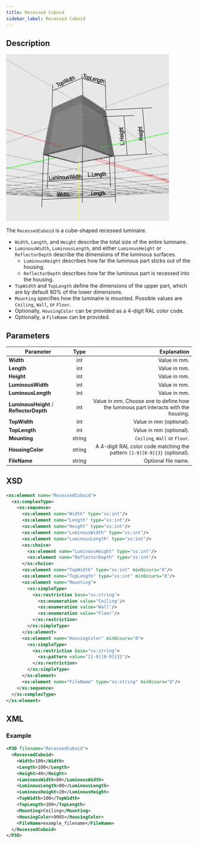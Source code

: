 ```yaml
---
title: Recessed Cuboid
sidebar_label: Recessed Cuboid
---
```


## Description

![Recessed Cuboid](/img/docs/geometry/parametric/recessed-cuboid.webp)

The `RecessedCuboid` is a cube-shaped recessed luminaire.

- `Width`, `Length`, and `Height` describe the total size of the entire luminaire.
- `LuminousWidth`, `LuminousLength`, and either `LuminousHeight` or `ReflectorDepth` describe the dimensions of the luminous surfaces.
  - `LuminousHeight` describes how far the luminous part sticks out of the housing.
  - `ReflectorDepth` describes how far the luminous part is recessed into the housing.
- `TopWidth` and `TopLength` define the dimensions of the upper part, which are by default 80% of the lower dimensions.
- `Mounting` specifies how the luminaire is mounted. Possible values are `Ceiling`, `Wall`, or `Floor`.
- Optionally, `HousingColor` can be provided as a 4-digit RAL color code.
- Optionally, a `FileName` can be provided.

## Parameters

| Parameter                              |  Type   | Explanation                                                                                           |
| -------------------------------------- | :-----: | -----------------------------------------------------------------------------------------------------:|
| **Width**                              | int     | Value in mm.                                                                                          |
| **Length**                             | int     | Value in mm.                                                                                          |
| **Height**                             | int     | Value in mm.                                                                                          |
| **LuminousWidth**                      | int     | Value in mm.                                                                                          |
| **LuminousLength**                     | int     | Value in mm.                                                                                          |
| **LuminousHeight** / **ReflectorDepth**| int     | Value in mm. Choose one to define how the luminous part interacts with the housing.                   |
| **TopWidth**                           | int     | Value in mm (optional).                                                                               |
| **TopLength**                          | int     | Value in mm (optional).                                                                               |
| **Mounting**                           | string  | `Ceiling`, `Wall` or `Floor`.                                                                         |
| **HousingColor**                       | string  | A 4-digit RAL color code matching the pattern `[1-9][0-9]{3}` (optional).                             |
| **FileName**                           | string  | Optional file name.                                                                                   |

## XSD

```xml
<xs:element name="RecessedCuboid">
  <xs:complexType>
    <xs:sequence>
      <xs:element name="Width" type="xs:int"/>
      <xs:element name="Length" type="xs:int"/>
      <xs:element name="Height" type="xs:int"/>
      <xs:element name="LuminousWidth" type="xs:int"/>
      <xs:element name="LuminousLength" type="xs:int"/>
      <xs:choice>
        <xs:element name="LuminousHeight" type="xs:int"/>
        <xs:element name="ReflectorDepth" type="xs:int"/>
      </xs:choice>
      <xs:element name="TopWidth" type="xs:int" minOccurs="0"/>
      <xs:element name="TopLength" type="xs:int" minOccurs="0"/>
      <xs:element name="Mounting">
        <xs:simpleType>
          <xs:restriction base="xs:string">
            <xs:enumeration value="Ceiling"/>
            <xs:enumeration value="Wall"/>
            <xs:enumeration value="Floor"/>
          </xs:restriction>
        </xs:simpleType>
      </xs:element>
      <xs:element name="HousingColor" minOccurs="0">
        <xs:simpleType>
          <xs:restriction base="xs:string">
            <xs:pattern value="[1-9][0-9]{3}"/>
          </xs:restriction>
        </xs:simpleType>
      </xs:element>
      <xs:element name="FileName" type="xs:string" minOccurs="0"/>
    </xs:sequence>
  </xs:complexType>
</xs:element>
```

## XML

### Example

```xml
<P3D filename="RecessedCuboid">
  <RecessedCuboid>
    <Width>100</Width>
    <Length>100</Length>
    <Height>40</Height>
    <LuminousWidth>80</LuminousWidth>
    <LuminousLength>80</LuminousLength>
    <LuminousHeight>20</LuminousHeight>
    <TopWidth>100</TopWidth>
    <TopLength>100</TopLength>
    <Mounting>Ceiling</Mounting>
    <HousingColor>9005</HousingColor>
    <FileName>example_filename</FileName>
  </RecessedCuboid>
</P3D>
```
